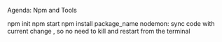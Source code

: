 Agenda: Npm and Tools

npm init
npm start
npm install package_name
nodemon: sync code with current change , so no need to kill and restart from the terminal
